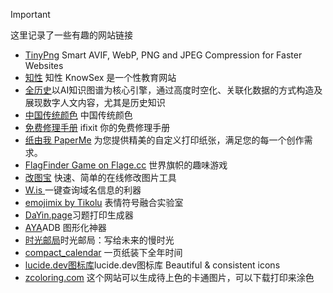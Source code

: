 > [!IMPORTANT]
>这里记录了一些有趣的网站链接
 
- [TinyPng](https://tinypng.com/) Smart AVIF, WebP, PNG and JPEG Compression for Faster Websites
- [知性](https://knowsex.net/)  知性 KnowSex 是一个性教育网站
- [全历史](https://www.allhistory.com/)以AI知识图谱为核心引擎，通过高度时空化、关联化数据的方式构造及展现数字人文内容，尤其是历史知识
- [中国传统颜色](https://zhongguose.com/)  中国传统颜色
- [免费修理手册](https://zh.ifixit.com/) ifixit 你的免费修理手册
- [纸由我 PaperMe](https://paperme.toolooz.com/) 为您提供精美的自定义打印纸张，满足您的每一个创作需求。
- [FlagFinder Game on Flage.cc](https://flagle.cc/) 世界旗帜的趣味游戏
- [改图宝](https://www.gaitubao.com/) 快速、简单的在线修改图片工具
- [ W.is ](https://w.is/)  一键查询域名信息的利器
- [emojimix by Tikolu](https://tikolu.net/emojimix) 表情符号融合实验室
- [DaYin.page](https://www.dayin.page/)习题打印生成器
- [AYA](https://aya.liriliri.io/zh/)ADB 图形化神器
- [时光邮局](https://www.hi2future.com/)时光邮局：写给未来的慢时光
- [compact_calendar](https://time.is/zh/compact_calendar) 一页纸装下全年时间
- [lucide.dev图标库](https://lucide.dev/)lucide.dev图标库 Beautiful & consistent icons
- [zcoloring.com](https://zcoloring.com/) 这个网站可以生成待上色的卡通图片，可以下载打印来涂色


